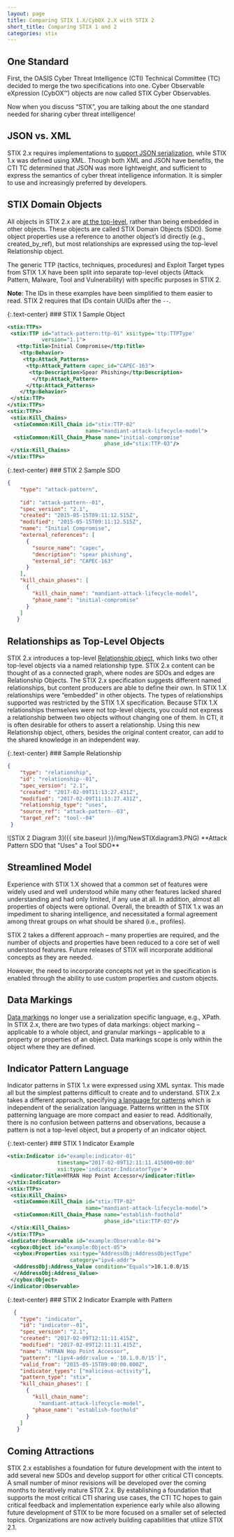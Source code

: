 ```yaml
---
layout: page
title: Comparing STIX 1.X/CybOX 2.X with STIX 2
short_title: Comparing STIX 1 and 2
categories: stix
---
```



## One Standard

First, the OASIS Cyber Threat Intelligence (CTI) Technical Committee (TC) decided to merge the two specifications into one. Cyber Observable eXpression (CybOX™) objects are now called STIX Cyber Observables.

Now when you discuss “STIX”, you are talking about the one standard needed for sharing cyber threat intelligence!

## JSON vs. XML

STIX 2.x requires implementations to [support JSON serialization](https://docs.google.com/document/d/1dIrh1Lp3KAjEMm8o2VzAmuV0Peu-jt9aAh1IHrjAroM/pub#h.vj2dopx186bb), while STIX 1.x was defined using XML. Though both XML and JSON have benefits, the CTI TC determined that JSON was more lightweight, and sufficient to express the semantics of cyber threat intelligence information. It is simpler to use and increasingly preferred by developers.

## STIX Domain Objects

All objects in STIX 2.x are [at the top-level](https://docs.google.com/document/d/1dIrh1Lp3KAjEMm8o2VzAmuV0Peu-jt9aAh1IHrjAroM/pub#h.1j0vun2r7rgb), rather than being embedded in other objects. These objects are called STIX Domain Objects (SDO). Some object properties use a reference to another object’s id directly (e.g., created\_by\_ref), but most relationships are expressed using the top-level Relationship object.

The generic TTP (tactics, techniques, procedures) and Exploit Target types from STIX 1.X have been split into separate top-level objects (Attack Pattern, Malware, Tool and Vulnerability) with specific purposes in STIX 2.

**Note**: The IDs in these examples have been simplified to them easier to read. STIX 2 requires that IDs contain UUIDs after the `--`.

<div class="row">
<div class="col-md-7" markdown="1">
{:.text-center}
### STIX 1 Sample Object

```xml
<stix:TTPs>
 <stix:TTP id="attack-pattern:ttp-01" xsi:type='ttp:TTPType'
           version="1.1">
   <ttp:Title>Initial Compromise</ttp:Title>
    <ttp:Behavior>
     <ttp:Attack_Patterns>
      <ttp:Attack_Pattern capec_id="CAPEC-163">
       <ttp:Description>Spear Phishing</ttp:Description>
        </ttp:Attack_Pattern>
      </ttp:Attack_Patterns>
    </ttp:Behavior>
 </stix:TTP>
</stix:TTPs>
<stix:TTPs>
 <stix:Kill_Chains>
  <stixCommon:Kill_Chain id="stix:TTP-02"
                         name="mandiant-attack-lifecycle-model">
  <stixCommon:Kill_Chain_Phase name="initial-compromise"
                               phase_id="stix:TTP-03"/>
 </stix:Kill_Chains>
</stix:TTPs>
```
</div>

<div class="col-md-5" markdown="1">
{:.text-center}
### STIX 2 Sample SDO

```json
{
    "type": "attack-pattern",
    
    "id": "attack-pattern--01",
    "spec_version": "2.1",
    "created": "2015-05-15T09:11:12.515Z",
    "modified": "2015-05-15T09:11:12.515Z",
    "name": "Initial Compromise",  
    "external_references": [
      {
        "source_name": "capec",
        "description": "spear phishing",
        "external_id": "CAPEC-163"
      }
    ],
    "kill_chain_phases": [
      {
        "kill_chain_name": "mandiant-attack-lifecycle-model",
        "phase_name": "initial-compromise"
      }
    ]
   }
```
</div>
</div>

## Relationships as Top-Level Objects

STIX 2.x introduces a top-level [Relationship object](https://docs.google.com/document/d/1dIrh1Lp3KAjEMm8o2VzAmuV0Peu-jt9aAh1IHrjAroM/pub#h.l326yout8qc1), which links two other top-level objects via a named relationship type. STIX 2.x content can be thought of as a connected graph, where nodes are SDOs and edges are Relationship Objects. The STIX 2.x specification suggests different named relationships, but content producers are able to define their own. In STIX 1.X relationships were “embedded” in other objects. The types of relationships supported was restricted by the STIX 1.X specification. Because STIX 1.X relationships themselves were not top-level objects, you could not express a relationship between two objects without changing one of them. In CTI, it is often desirable for others to assert a relationship. Using this new Relationship object, others, besides the original content creator, can add to the shared knowledge in an independent way.

<div class="col-md-offset-3 col-md-6" markdown="1">
{:.text-center}
### Sample Relationship

```json
{
    "type": "relationship",
    "id": "relationship--01",
    "spec_version": "2.1",
    "created": "2017-02-09T11:13:27.431Z",
    "modified": "2017-02-09T11:13:27.431Z",
    "relationship_type": "uses",
    "source_ref": "attack-pattern--03",
    "target_ref": "tool--04"
 }
```
</div>
<div class="center-block text-center about-fig" markdown="span">
![STIX 2 Diagram 3]({{ site.baseurl }}/img/NewSTIXdiagram3.PNG)
**Attack Pattern SDO that "Uses" a Tool SDO**
</div>

## Streamlined Model

Experience with STIX 1.X showed that a common set of features were widely used and well understood while many other features lacked shared understanding and had only limited, if any use at all. In addition, almost all properties of objects were optional. Overall, the breadth of STIX 1.x was an impediment to sharing intelligence, and necessitated a formal agreement among threat groups on what should be shared (i.e., profiles).

STIX 2 takes a different approach – many properties are required, and the number of objects and properties have been reduced to a core set of well understood features. Future releases of STIX will incorporate additional concepts as they are needed.

However, the need to incorporate concepts not yet in the specification is enabled through the ability to use custom properties and custom objects.

## Data Markings

[Data markings](https://docs.oasis-open.org/cti/stix/v2.1/csprd01/stix-v2.1-csprd01.html#_Toc16070761) no longer use a serialization specific language, e.g., XPath. In STIX 2.x, there are two types of data markings: object marking – applicable to a whole object, and granular markings – applicable to a property or properties of an object. Data markings scope is only within the object where they are defined.

## Indicator Pattern Language

Indicator patterns in STIX 1.x were expressed using XML syntax. This made all but the simplest patterns difficult to create and to understand. STIX 2.x takes a different approach, specifying [a language for patterns](https://docs.google.com/document/d/1nK1RXcE2aMvQoG1Kgr3aTBtHZ1IyehzOk7vU0n5FUGY/pub) which is independent of the serialization language. Patterns written in the STIX patterning language are more compact and easier to read. Additionally, there is no confusion between patterns and observations, because a pattern is not a top-level object, but a property of an indicator object.

<div class="row">
<div class="col-md-7" markdown="1">
{:.text-center}
### STIX 1 Indicator Example

```xml
<stix:Indicator id="example:indicator-01"
                timestamp="2017-02-09T12:11:11.415000+00:00"
                xsi:type='indicator:IndicatorType'>
 <indicator:Title>HTRAN Hop Point Accessor</indicator:Title>
</stix:Indicator>
<stix:TTPs>
 <stix:Kill_Chains>
  <stixCommon:Kill_Chain id="stix:TTP-02"
                         name="mandiant-attack-lifecycle-model">
  <stixCommon:Kill_Chain_Phase name="establish-foothold"
                               phase_id="stix:TTP-03"/>
 </stix:Kill_Chains>
</stix:TTPs>
<indicator:Observable id="example:Observable-04">
 <cybox:Object id="example:Object-05">
  <cybox:Properties xsi:type="AddressObj:AddressObjectType"
                    category="ipv4-addr">
  <AddressObj:Address_Value condition="Equals">10.1.0.0/15
  </AddressObj:Address_Value>
 </cybox:Object>
</indicator:Observable>
```
</div>

<div class="col-md-5" markdown="1">
{:.text-center}
### STIX 2 Indicator Example with Pattern

```json
  {
    "type": "indicator",
    "id": "indicator--01",
    "spec_version": "2.1",
    "created": "2017-02-09T12:11:11.415Z",
    "modified": "2017-02-09T12:11:11.415Z",
    "name": "HTRAN Hop Point Accessor",
    "pattern": "[ipv4-addr:value = '10.1.0.0/15']",
    "valid_from": "2015-05-15T09:00:00.000Z",
    "indicator_types": ["malicious-activity"],
    "pattern_type": "stix",
    "kill_chain_phases": [
      {
        "kill_chain_name":
          "mandiant-attack-lifecycle-model",
        "phase_name": "establish-foothold"
      }
    ]
   }
```
</div>
</div>

## Coming Attractions

STIX 2.x establishes a foundation for future development with the intent to add several new SDOs and develop support for other critical CTI concepts. A small number of minor revisions will be developed over the coming months to iteratively mature STIX 2.x. By establishing a foundation that supports the most critical CTI sharing use cases, the CTI TC hopes to gain critical feedback and implementation experience early while also allowing future development of STIX to be more focused on a smaller set of selected topics. Organizations are now actively building capabilities that utilize STIX 2.1.
